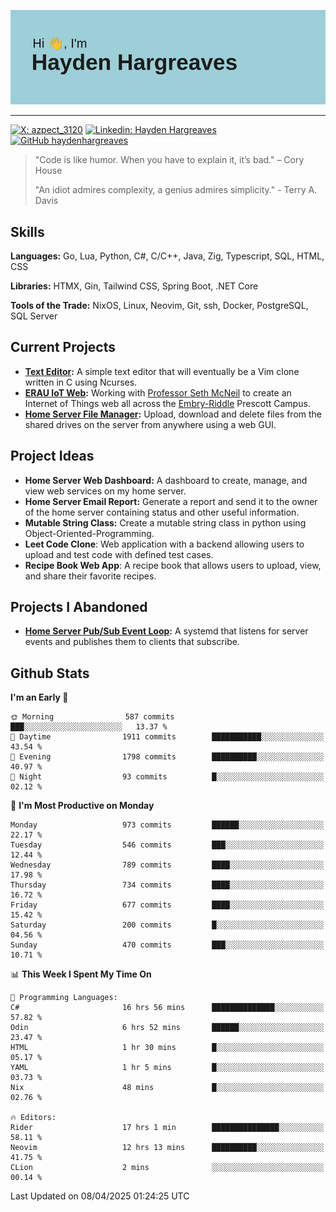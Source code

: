 ![Hayden Hargreaves](https://github.com/Azpect3120/Azpect3120/blob/master/download.png?raw=true)

<hr>

[![X: azpect_3120](https://img.shields.io/twitter/follow/azpect_3120?style=social)](https://x.com/azpect_3120)
[![Linkedin: Hayden Hargreaves](https://img.shields.io/badge/-Hayden%20Hargreaves-blue?style=flat-square&logo=Linkedin&logoColor=white&link=https://www.linkedin.com/in/hayden-hargreaves-37b2802a4/)](https://www.linkedin.com/in/hayden-hargreaves-37b2802a4/)
[![GitHub haydenhargreaves](https://img.shields.io/github/followers/haydenhargreaves?label=follow&style=social)](https://github.com/haydenhargreaves)

> "Code is like humor. When you have to explain it, it’s bad." – Cory House
> 
> "An idiot admires complexity, a genius admires simplicity." - Terry A. Davis


## Skills
**Languages:** Go, Lua, Python, C#, C/C++, Java, Zig, Typescript, SQL, HTML, CSS 

**Libraries:** HTMX, Gin, Tailwind CSS, Spring Boot, .NET Core

**Tools of the Trade:** NixOS, Linux, Neovim, Git, ssh, Docker, PostgreSQL, SQL Server


## Current Projects 
- **[Text Editor](https://github.com/haydenhargreaves/TextEditor):** A simple text editor that will eventually be a Vim clone written in C using Ncurses.
- **[ERAU IoT Web](https://github.com/haydenhargreaves/InternetOfThings):** Working with [Professor Seth McNeil](https://github.com/semcneil) to create an Internet of Things web all across the [Embry-Riddle](https://erau.edu) Prescott Campus.
- **[Home Server File Manager](https://github.com/haydenhargreaves/ServerFileManager):** Upload, download and delete files from the shared drives on the server from anywhere using a web GUI.


## Project Ideas
- **Home Server Web Dashboard:** A dashboard to create, manage, and view web services on my home server.
- **Home Server Email Report:** Generate a report and send it to the owner of the home server containing status and other useful information.
- **Mutable String Class:** Create a mutable string class in python using Object-Oriented-Programming.
- **Leet Code Clone**: Web application with a backend allowing users to upload and test code with defined test cases.
- **Recipe Book Web App**: A recipe book that allows users to upload, view, and share their favorite recipes.

## Projects I Abandoned 
- **[Home Server Pub/Sub Event Loop](https://github.com/haydenhargreaves/TCPNotificationManager):** A systemd that listens for server events and publishes them to clients that subscribe.


## Github Stats

<!--START_SECTION:waka-->
**I'm an Early 🐤** 

```text
🌞 Morning                587 commits         ███░░░░░░░░░░░░░░░░░░░░░░   13.37 % 
🌆 Daytime                1911 commits        ███████████░░░░░░░░░░░░░░   43.54 % 
🌃 Evening                1798 commits        ██████████░░░░░░░░░░░░░░░   40.97 % 
🌙 Night                  93 commits          █░░░░░░░░░░░░░░░░░░░░░░░░   02.12 % 
```
📅 **I'm Most Productive on Monday** 

```text
Monday                   973 commits         ██████░░░░░░░░░░░░░░░░░░░   22.17 % 
Tuesday                  546 commits         ███░░░░░░░░░░░░░░░░░░░░░░   12.44 % 
Wednesday                789 commits         ████░░░░░░░░░░░░░░░░░░░░░   17.98 % 
Thursday                 734 commits         ████░░░░░░░░░░░░░░░░░░░░░   16.72 % 
Friday                   677 commits         ████░░░░░░░░░░░░░░░░░░░░░   15.42 % 
Saturday                 200 commits         █░░░░░░░░░░░░░░░░░░░░░░░░   04.56 % 
Sunday                   470 commits         ███░░░░░░░░░░░░░░░░░░░░░░   10.71 % 
```


📊 **This Week I Spent My Time On** 

```text
💬 Programming Languages: 
C#                       16 hrs 56 mins      ██████████████░░░░░░░░░░░   57.82 % 
Odin                     6 hrs 52 mins       ██████░░░░░░░░░░░░░░░░░░░   23.47 % 
HTML                     1 hr 30 mins        █░░░░░░░░░░░░░░░░░░░░░░░░   05.17 % 
YAML                     1 hr 5 mins         █░░░░░░░░░░░░░░░░░░░░░░░░   03.73 % 
Nix                      48 mins             █░░░░░░░░░░░░░░░░░░░░░░░░   02.76 % 

🔥 Editors: 
Rider                    17 hrs 1 min        ███████████████░░░░░░░░░░   58.11 % 
Neovim                   12 hrs 13 mins      ██████████░░░░░░░░░░░░░░░   41.75 % 
CLion                    2 mins              ░░░░░░░░░░░░░░░░░░░░░░░░░   00.14 % 
```


 Last Updated on 08/04/2025 01:24:25 UTC
<!--END_SECTION:waka-->
